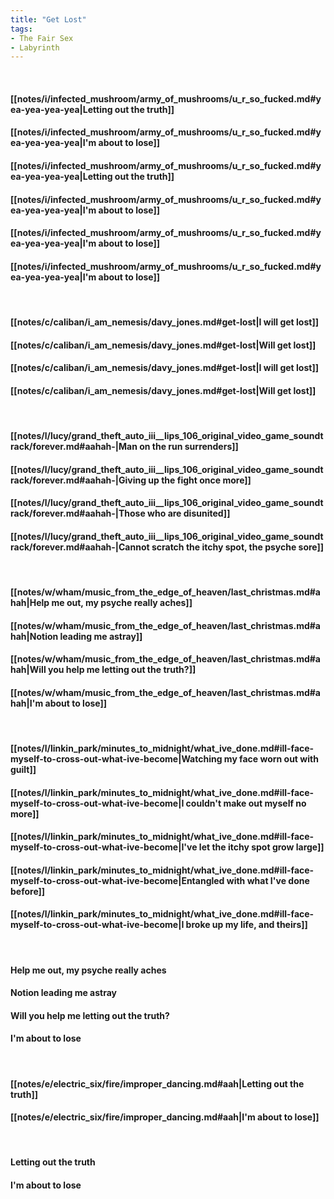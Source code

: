 ```yaml
---
title: "Get Lost"
tags:
- The Fair Sex
- Labyrinth
---
```

&nbsp;
#### [[notes/i/infected_mushroom/army_of_mushrooms/u_r_so_fucked.md#yea-yea-yea-yea|Letting out the truth]]
#### [[notes/i/infected_mushroom/army_of_mushrooms/u_r_so_fucked.md#yea-yea-yea-yea|I'm about to lose]]
#### [[notes/i/infected_mushroom/army_of_mushrooms/u_r_so_fucked.md#yea-yea-yea-yea|Letting out the truth]]
#### [[notes/i/infected_mushroom/army_of_mushrooms/u_r_so_fucked.md#yea-yea-yea-yea|I'm about to lose]]
#### [[notes/i/infected_mushroom/army_of_mushrooms/u_r_so_fucked.md#yea-yea-yea-yea|I'm about to lose]]
#### [[notes/i/infected_mushroom/army_of_mushrooms/u_r_so_fucked.md#yea-yea-yea-yea|I'm about to lose]]
&nbsp;
#### [[notes/c/caliban/i_am_nemesis/davy_jones.md#get-lost|I will get lost]]
#### [[notes/c/caliban/i_am_nemesis/davy_jones.md#get-lost|Will get lost]]
#### [[notes/c/caliban/i_am_nemesis/davy_jones.md#get-lost|I will get lost]]
#### [[notes/c/caliban/i_am_nemesis/davy_jones.md#get-lost|Will get lost]]
&nbsp;
#### [[notes/l/lucy/grand_theft_auto_iii__lips_106_original_video_game_soundtrack/forever.md#aahah-|Man on the run surrenders]]
#### [[notes/l/lucy/grand_theft_auto_iii__lips_106_original_video_game_soundtrack/forever.md#aahah-|Giving up the fight once more]]
#### [[notes/l/lucy/grand_theft_auto_iii__lips_106_original_video_game_soundtrack/forever.md#aahah-|Those who are disunited]]
#### [[notes/l/lucy/grand_theft_auto_iii__lips_106_original_video_game_soundtrack/forever.md#aahah-|Cannot scratch the itchy spot, the psyche sore]]
&nbsp;
#### [[notes/w/wham/music_from_the_edge_of_heaven/last_christmas.md#ahah|Help me out, my psyche really aches]]
#### [[notes/w/wham/music_from_the_edge_of_heaven/last_christmas.md#ahah|Notion leading me astray]]
#### [[notes/w/wham/music_from_the_edge_of_heaven/last_christmas.md#ahah|Will you help me letting out the truth?]]
#### [[notes/w/wham/music_from_the_edge_of_heaven/last_christmas.md#ahah|I'm about to lose]]
&nbsp;
#### [[notes/l/linkin_park/minutes_to_midnight/what_ive_done.md#ill-face-myself-to-cross-out-what-ive-become|Watching my face worn out with guilt]]
#### [[notes/l/linkin_park/minutes_to_midnight/what_ive_done.md#ill-face-myself-to-cross-out-what-ive-become|I couldn't make out myself no more]]
#### [[notes/l/linkin_park/minutes_to_midnight/what_ive_done.md#ill-face-myself-to-cross-out-what-ive-become|I've let the itchy spot grow large]]
#### [[notes/l/linkin_park/minutes_to_midnight/what_ive_done.md#ill-face-myself-to-cross-out-what-ive-become|Entangled with what I've done before]]
#### [[notes/l/linkin_park/minutes_to_midnight/what_ive_done.md#ill-face-myself-to-cross-out-what-ive-become|I broke up my life, and theirs]]
&nbsp;
#### Help me out, my psyche really aches
#### Notion leading me astray
#### Will you help me letting out the truth?
#### I'm about to lose
&nbsp;
#### [[notes/e/electric_six/fire/improper_dancing.md#aah|Letting out the truth]]
#### [[notes/e/electric_six/fire/improper_dancing.md#aah|I'm about to lose]]
&nbsp;
#### Letting out the truth
#### I'm about to lose
